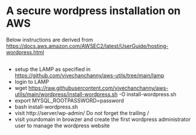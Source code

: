 # A secure wordpress installation on AWS

Below instructions are derived from https://docs.aws.amazon.com/AWSEC2/latest/UserGuide/hosting-wordpress.html

##
- setup the LAMP as specified in https://github.com/vivechanchanny/aws-utils/tree/main/lamp
- login to LAMP
- wget https://raw.githubusercontent.com/vivechanchanny/aws-utils/main/wordpress/install-wordpress.sh -O install-wordpress.sh
- export MYSQL_ROOTPASSWORD=password
- bash install-wordpress.sh
- visit http://server/wp-admin/  Do not forget the trailing /
- visit yourdomain in browzer and create the first wordpress administrator user to manage the wordpress website

